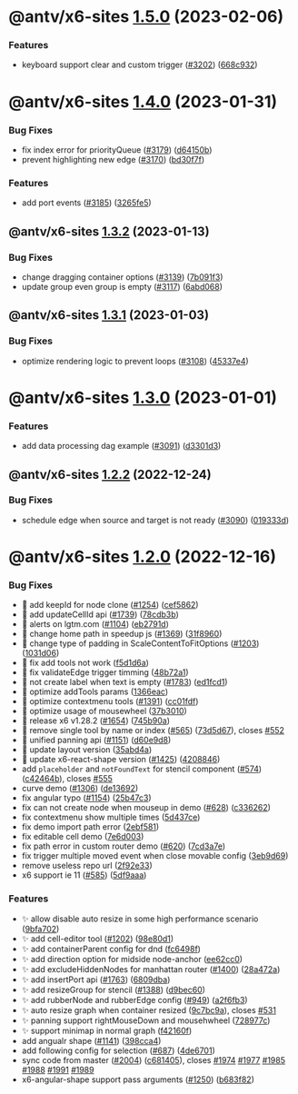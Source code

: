 # @antv/x6-sites [1.5.0](https://github.com/antvis/x6/compare/@antv/x6-sites@1.4.1...@antv/x6-sites@1.5.0) (2023-02-06)


### Features

* keyboard support clear and custom trigger ([#3202](https://github.com/antvis/x6/issues/3202)) ([668c932](https://github.com/antvis/x6/commit/668c93242fbcebb987cccc3dcfd56982f7c66252))

# @antv/x6-sites [1.4.0](https://github.com/antvis/x6/compare/@antv/x6-sites@1.3.2...@antv/x6-sites@1.4.0) (2023-01-31)


### Bug Fixes

* fix index error for priorityQueue ([#3179](https://github.com/antvis/x6/issues/3179)) ([d64150b](https://github.com/antvis/x6/commit/d64150bfadf10fe21f44734a0267261260b8c53b))
* prevent highlighting new edge ([#3170](https://github.com/antvis/x6/issues/3170)) ([bd30f7f](https://github.com/antvis/x6/commit/bd30f7f61de530a9b6671aaedd4be2e026de8d44))


### Features

* add port events ([#3185](https://github.com/antvis/x6/issues/3185)) ([3265fe5](https://github.com/antvis/x6/commit/3265fe5b983f22e34d60c647212824961ecfdab5))

## @antv/x6-sites [1.3.2](https://github.com/antvis/x6/compare/@antv/x6-sites@1.3.1...@antv/x6-sites@1.3.2) (2023-01-13)


### Bug Fixes

* change dragging container options ([#3139](https://github.com/antvis/x6/issues/3139)) ([7b091f3](https://github.com/antvis/x6/commit/7b091f35dee147c5e7bf97577e14e11ceb7e8e3d))
* update group even group is empty ([#3117](https://github.com/antvis/x6/issues/3117)) ([6abd068](https://github.com/antvis/x6/commit/6abd0683eab22eb0fa1a4702642ab76b91320694))

## @antv/x6-sites [1.3.1](https://github.com/antvis/x6/compare/@antv/x6-sites@1.3.0...@antv/x6-sites@1.3.1) (2023-01-03)


### Bug Fixes

* optimize rendering logic to prevent loops ([#3108](https://github.com/antvis/x6/issues/3108)) ([45337e4](https://github.com/antvis/x6/commit/45337e4a62224aaffd60fc8b2670a071c5560796))

# @antv/x6-sites [1.3.0](https://github.com/antvis/X6/compare/@antv/x6-sites@1.2.2...@antv/x6-sites@1.3.0) (2023-01-01)


### Features

* add data processing dag example ([#3091](https://github.com/antvis/X6/issues/3091)) ([d3301d3](https://github.com/antvis/X6/commit/d3301d33d575269d9219ab1337a2ec1785d61494))

## @antv/x6-sites [1.2.2](https://github.com/antvis/X6/compare/@antv/x6-sites@1.2.1...@antv/x6-sites@1.2.2) (2022-12-24)


### Bug Fixes

* schedule edge when source and target is not ready ([#3090](https://github.com/antvis/X6/issues/3090)) ([019333d](https://github.com/antvis/X6/commit/019333d79d7f22c44c400f29d501497f4323af1a))

# @antv/x6-sites [1.2.0](https://github.com/antvis/X6/compare/@antv/x6-sites@1.1.2...@antv/x6-sites@1.2.0) (2022-12-16)


### Bug Fixes

* 🐛 add keepId for node clone ([#1254](https://github.com/antvis/X6/issues/1254)) ([cef5862](https://github.com/antvis/X6/commit/cef58628902aa97efa62f022203ebcaca3639092))
* 🐛 add updateCellId api ([#1739](https://github.com/antvis/X6/issues/1739)) ([78cdb3b](https://github.com/antvis/X6/commit/78cdb3bd56e7655ffcb2e5046d00f5d4f932cd3c))
* 🐛 alerts on lgtm.com ([#1104](https://github.com/antvis/X6/issues/1104)) ([eb2791d](https://github.com/antvis/X6/commit/eb2791dee16440d8c8600b7819552892c2ce2c02))
* 🐛 change home path in speedup js ([#1369](https://github.com/antvis/X6/issues/1369)) ([31f8960](https://github.com/antvis/X6/commit/31f8960e72b0567bb13683e51db8b97207604c0b))
* 🐛 change type of padding in ScaleContentToFitOptions ([#1203](https://github.com/antvis/X6/issues/1203)) ([1031d06](https://github.com/antvis/X6/commit/1031d0653b4641adfc27b7572b57d23fec0cc182))
* 🐛 fix add tools not work ([f5d1d6a](https://github.com/antvis/X6/commit/f5d1d6a326021247ee8967675fc9490ddbb6d0aa))
* 🐛 fix validateEdge trigger timming ([48b72a1](https://github.com/antvis/X6/commit/48b72a1332d536a8b640fbfc6a3e4c463f5b79bc))
* 🐛 not create label when text is empty ([#1783](https://github.com/antvis/X6/issues/1783)) ([ed1fcd1](https://github.com/antvis/X6/commit/ed1fcd1f26601150d1b7913b8eaaf329a958af53))
* 🐛 optimize addTools params ([1366eac](https://github.com/antvis/X6/commit/1366eac7f554ede24db6c558c581142ecb7c1a37))
* 🐛 optimize contextmenu tools ([#1391](https://github.com/antvis/X6/issues/1391)) ([cc01fdf](https://github.com/antvis/X6/commit/cc01fdf208f4fbd283a6ce3d7a106716e8e10300))
* 🐛 optimize usage of mousewheel ([37b3010](https://github.com/antvis/X6/commit/37b3010f763926fbd04d822e74238f6e206c024c))
* 🐛 release x6 v1.28.2 ([#1654](https://github.com/antvis/X6/issues/1654)) ([745b90a](https://github.com/antvis/X6/commit/745b90ac94dbbd9443ecf1456e6a5aa9eb646594))
* 🐛 remove single tool by name or index ([#565](https://github.com/antvis/X6/issues/565)) ([73d5d67](https://github.com/antvis/X6/commit/73d5d67541d4950a9c362a3bc7c7e6200640b40f)), closes [#552](https://github.com/antvis/X6/issues/552)
* 🐛 unified panning api ([#1151](https://github.com/antvis/X6/issues/1151)) ([d60e9d8](https://github.com/antvis/X6/commit/d60e9d882dfa85bf39b47ba75a6379b5cbd1a965))
* 🐛 update layout version ([35abd4a](https://github.com/antvis/X6/commit/35abd4a04d04d2f4ff84cf2604f39b69f5303f8e))
* 🐛 update x6-react-shape version ([#1425](https://github.com/antvis/X6/issues/1425)) ([4208846](https://github.com/antvis/X6/commit/4208846337326d8983f1662faa8da67efd8568b4))
* add `placeholder` and `notFoundText` for stencil component ([#574](https://github.com/antvis/X6/issues/574)) ([c42464b](https://github.com/antvis/X6/commit/c42464b376835dc5c4e2139582fbe09df4183153)), closes [#555](https://github.com/antvis/X6/issues/555)
* curve demo ([#1306](https://github.com/antvis/X6/issues/1306)) ([de13692](https://github.com/antvis/X6/commit/de1369282f00e24180c7269e3373e67ae79aa338))
* fix angular typo ([#1154](https://github.com/antvis/X6/issues/1154)) ([25b47c3](https://github.com/antvis/X6/commit/25b47c39b9d036a6d55a28450792d4f788bf903f))
* fix can not create node when mouseup in demo ([#628](https://github.com/antvis/X6/issues/628)) ([c336262](https://github.com/antvis/X6/commit/c336262cc7d1697a2a5f8e8ff229767415f136e0))
* fix contextmenu show multiple times ([5d437ce](https://github.com/antvis/X6/commit/5d437cef07427bf9f2cbae9b2e08dd4a6544ff70))
* fix demo import path error ([2ebf581](https://github.com/antvis/X6/commit/2ebf581dc1ec9c5ee4501917a7cbddbbb4b69c0f))
* fix editable cell demo ([7e6d003](https://github.com/antvis/X6/commit/7e6d003d7d937c35a41ed326cdb1d78041826da9))
* fix path error in custom router demo ([#620](https://github.com/antvis/X6/issues/620)) ([7cd3a7e](https://github.com/antvis/X6/commit/7cd3a7e57d772481ad33949ee832a36aab59ef3a))
* fix trigger multiple moved event when close movable config ([3eb9d69](https://github.com/antvis/X6/commit/3eb9d6934efc5d73f7dd830d169a166ccb7bd9ac))
* remove useless repo url ([2f92e33](https://github.com/antvis/X6/commit/2f92e33d0e42801624b9e32f3e508445ed34e6d0))
* x6 support ie 11 ([#585](https://github.com/antvis/X6/issues/585)) ([5df9aaa](https://github.com/antvis/X6/commit/5df9aaaa88f943402d18fed6b7e5ae0abd5ed9b9))


### Features

* ✨  allow disable auto resize in some high performance scenario ([9bfa702](https://github.com/antvis/X6/commit/9bfa7025c05b29c0774a499d88961a9cf4394dda))
* ✨ add cell-editor tool ([#1202](https://github.com/antvis/X6/issues/1202)) ([98e80d1](https://github.com/antvis/X6/commit/98e80d10c9bfbd0c8486944dd212db2db731a225))
* ✨ add containerParent config for dnd ([fc6498f](https://github.com/antvis/X6/commit/fc6498f6e2d52d05eab6790851c3437c6c28ee2b))
* ✨ add direction option for midside node-anchor ([ee62cc0](https://github.com/antvis/X6/commit/ee62cc07ba706037e0a10e08d5440472e1ce97c9))
* ✨ add excludeHiddenNodes for manhattan router ([#1400](https://github.com/antvis/X6/issues/1400)) ([28a472a](https://github.com/antvis/X6/commit/28a472ab8e3097ffd12be0fb8909c084156e5afd))
* ✨ add insertPort api ([#1763](https://github.com/antvis/X6/issues/1763)) ([6809dba](https://github.com/antvis/X6/commit/6809dba2d86308d0b315d0c6164f91d80e8a40ff))
* ✨ add resizeGroup for stencil ([#1388](https://github.com/antvis/X6/issues/1388)) ([d9bec60](https://github.com/antvis/X6/commit/d9bec60ce3819f45151ac8d1336e2ae94842d3d4))
* ✨ add rubberNode and rubberEdge config ([#949](https://github.com/antvis/X6/issues/949)) ([a2f6fb3](https://github.com/antvis/X6/commit/a2f6fb38d03ecac123f006ed33b3f71da7952355))
* ✨ auto resize graph when container resized ([9c7bc9a](https://github.com/antvis/X6/commit/9c7bc9a4bb210451283663cd99a29bd6c79e2ec4)), closes [#531](https://github.com/antvis/X6/issues/531)
* ✨ panning support rightMouseDown and mousehwheel ([728977c](https://github.com/antvis/X6/commit/728977c5843a9868736e7f2f3b9d0d77e8837d3c))
* ✨ support minimap in normal graph ([f42160f](https://github.com/antvis/X6/commit/f42160f8259ca7cf290fe8a431a5fe1900b729a8))
* add angualr shape ([#1141](https://github.com/antvis/X6/issues/1141)) ([398cca4](https://github.com/antvis/X6/commit/398cca43d3697c97f32f831b5fec73e416c0d733))
* add following config for selection ([#687](https://github.com/antvis/X6/issues/687)) ([4de6701](https://github.com/antvis/X6/commit/4de6701c0b29f8e71293403b5b813bb64a27f3a5))
* sync code from master ([#2004](https://github.com/antvis/X6/issues/2004)) ([c681405](https://github.com/antvis/X6/commit/c68140504bd21f654870f3d2fc1ad2f16f1113c8)), closes [#1974](https://github.com/antvis/X6/issues/1974) [#1977](https://github.com/antvis/X6/issues/1977) [#1985](https://github.com/antvis/X6/issues/1985) [#1988](https://github.com/antvis/X6/issues/1988) [#1991](https://github.com/antvis/X6/issues/1991) [#1989](https://github.com/antvis/X6/issues/1989)
* x6-angular-shape support pass arguments ([#1250](https://github.com/antvis/X6/issues/1250)) ([b683f82](https://github.com/antvis/X6/commit/b683f82d70c05f993db46394bcc50d221b02443e))
